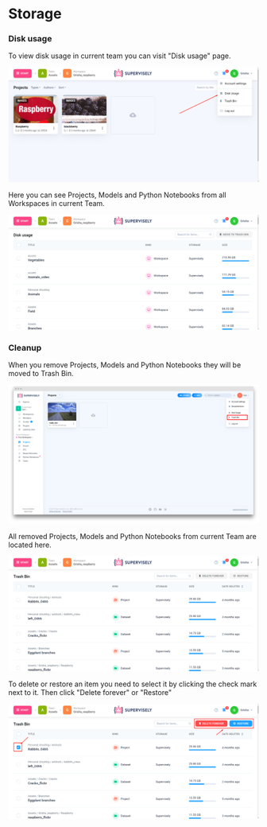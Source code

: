 # Storage

### Disk usage

To view disk usage in current team you can visit "Disk usage" page.

![](disk-usage-menu.png)

Here you can see Projects, Models and Python Notebooks from all Workspaces in current Team.

![](disk-usage.png)

### Cleanup

When you remove Projects, Models and Python Notebooks they will be moved to Trash Bin.

![](<trash-bin-menu (1).png>)

All removed Projects, Models and Python Notebooks from current Team are located here.

![](trash-bin.png)

To delete or restore an item you need to select it by clicking the check mark next to it. Then click "Delete forever" or "Restore"

![](trash-bin-restore.png)
